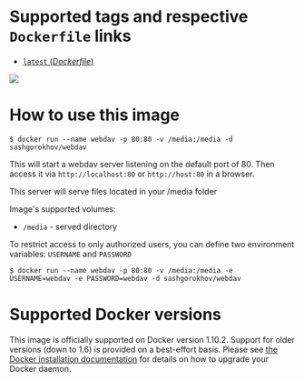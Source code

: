 # Supported tags and respective `Dockerfile` links

-	[`latest` (*Dockerfile*)](https://github.com/sashgorokhov/docker-nginx-webdav/blob/master/Dockerfile)

[![](https://badge.imagelayers.io/sashgorokhov/webdav:latest.svg)](https://imagelayers.io/?images=sashgorokhov/webdav:latest 'Get your own badge on imagelayers.io')

# How to use this image

```console
$ docker run --name webdav -p 80:80 -v /media:/media -d sashgorokhov/webdav
```
This will start a webdav server listening on the default port of 80.
Then access it via `http://localhost:80` or `http://host:80` in a browser.

This server will serve files located in your /media folder

Image's supported volumes:
- `/media` - served directory

To restrict access to only authorized users, you can define two environment variables: `USERNAME` and `PASSWORD`
```console
$ docker run --name webdav -p 80:80 -v /media:/media -e USERNAME=webdav -e PASSWORD=webdav -d sashgorokhov/webdav
```

# Supported Docker versions

This image is officially supported on Docker version 1.10.2.
Support for older versions (down to 1.6) is provided on a best-effort basis.
Please see [the Docker installation documentation](https://docs.docker.com/installation/) for details on how to upgrade your Docker daemon.

